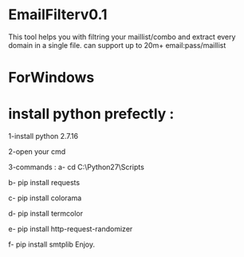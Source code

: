 # EmailFilterv0.1
This tool helps you with filtring your maillist/combo and extract every domain in a single file. 
can support up to 20m+ email:pass/maillist
# ForWindows
# install python prefectly : 

1-install python 2.7.16

2-open your cmd

3-commands : 
   a- cd C:\Python27\Scripts

   b- pip install requests

   c- pip install colorama

   d- pip install termcolor

   e- pip install http-request-randomizer
   
   f- pip install smtplib
   Enjoy.
